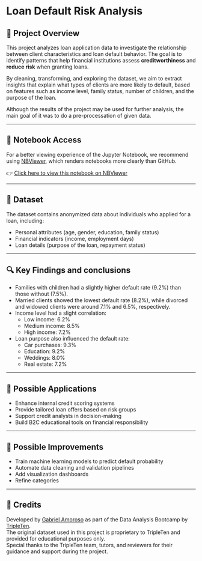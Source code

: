 # Loan Default Risk Analysis

## 📌 Project Overview

This project analyzes loan application data to investigate the relationship between client characteristics and loan default behavior. The goal is to identify patterns that help financial institutions assess **creditworthiness** and **reduce risk** when granting loans.

By cleaning, transforming, and exploring the dataset, we aim to extract insights that explain what types of clients are more likely to default, based on features such as income level, family status, number of children, and the purpose of the loan.

Although the results of the project may be used for further analysis, the main goal of it was to do a pre-processation of given data.

---

## 📘 Notebook Access

For a better viewing experience of the Jupyter Notebook, we recommend using [NBViewer](https://nbviewer.org), which renders notebooks more clearly than GitHub.

👉 [Click here to view this notebook on NBViewer](https://nbviewer.org/github/gabriel-amoroso/bootcamp_dataanalysis/blob/main/loan_default_risk_analysis/loan_default_risk_analysis.ipynb)

---

## 📂 Dataset

The dataset contains anonymized data about individuals who applied for a loan, including:

- Personal attributes (age, gender, education, family status)
- Financial indicators (income, employment days)
- Loan details (purpose of the loan, repayment status)

---

## 🔍 Key Findings and conclusions

- Families with children had a slightly higher default rate (9.2%) than those without (7.5%).
- Married clients showed the lowest default rate (8.2%), while divorced and widowed clients were around 7.1% and 6.5%, respectively.
- Income level had a slight correlation:
  - Low income: 6.2%
  - Medium income: 8.5%
  - High income: 7.2%
- Loan purpose also influenced the default rate:
  - Car purchases: 9.3%
  - Education: 9.2%
  - Weddings: 8.0%
  - Real estate: 7.2%

---

## 💼 Possible Applications

- Enhance internal credit scoring systems
- Provide tailored loan offers based on risk groups
- Support credit analysts in decision-making
- Build B2C educational tools on financial responsibility

---

## 🚀 Possible Improvements

- Train machine learning models to predict default probability
- Automate data cleaning and validation pipelines
- Add visualization dashboards 
- Refine categories 

---

## 🙌 Credits

Developed by [Gabriel Amoroso](https://github.com/gabriel-amoroso) as part of the Data Analysis Bootcamp by [TripleTen](https://tripleten.com.br).  
The original dataset used in this project is proprietary to TripleTen and provided for educational purposes only.  
Special thanks to the TripleTen team, tutors, and reviewers for their guidance and support during the project.
